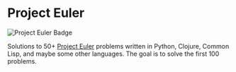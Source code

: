 # Project Euler

![Project Euler Badge](https://projecteuler.net/profile/mp32.png)

Solutions to 50+ [Project Euler](https://projecteuler.net) problems written in Python, Clojure, Common Lisp, and maybe some other languages. The goal is to solve the first 100 problems.